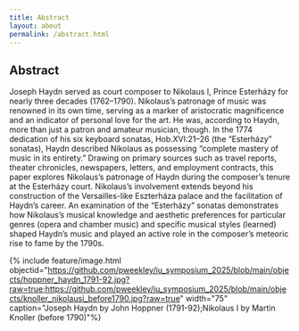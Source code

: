 ```yaml
---
title: Abstract
layout: about
permalink: /abstract.html
---
```


## Abstract 

Joseph Haydn served as court composer to Nikolaus I, Prince Esterházy for nearly three decades (1762–1790). Nikolaus’s patronage of music was renowned in its own time, serving as a marker of aristocratic magnificence and an indicator of personal love for the art. He was, according to Haydn, more than just a patron and amateur musician, though. In the 1774 dedication of his six keyboard sonatas, Hob.XVI:21–26 (the “Esterházy” sonatas), Haydn described Nikolaus as possessing “complete mastery of music in its entirety.” Drawing on primary sources such as travel reports, theater chronicles, newspapers, letters, and employment contracts, this paper explores Nikolaus’s patronage of Haydn during the composer’s tenure at the Esterházy court. Nikolaus’s involvement extends beyond his construction of the Versailles-like Eszterháza palace and the facilitation of Haydn’s career. An examination of the “Esterházy” sonatas demonstrates how Nikolaus’s musical knowledge and aesthetic preferences for particular genres (opera and chamber music) and specific musical styles (learned) shaped Haydn’s music and played an active role in the composer’s meteoric rise to fame by the 1790s. 

{% include feature/image.html objectid="https://github.com/pweekley/iu_symposium_2025/blob/main/objects/hoppner_haydn_1791-92.jpg?raw=true;https://github.com/pweekley/iu_symposium_2025/blob/main/objects/knoller_nikolausi_before1790.jpg?raw=true" width="75" caption="Joseph Haydn by John Hoppner (1791-92);Nikolaus I by Martin Knoller (before 1790)"%}

